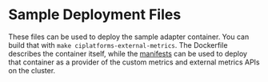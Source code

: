 # Sample Deployment Files

These files can be used to deploy the sample adapter container.  You can
build that with `make ciplatforms-external-metrics`.  The Dockerfile describes the
container itself, while the [manifests](manifests) can be used to deploy
that container as a provider of the custom metrics and external metrics
APIs on the cluster.
